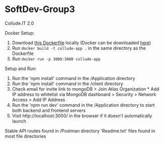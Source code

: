 # SoftDev-Group3
Collude.IT 2.0

Docker Setup:
  1. Download [this Dockerfile](https://github.com/aSehat/SoftDev-Group3/blob/documentation-readme/Dockerfile) locally (Docker can be downloaded [here](https://docs.docker.com/get-docker/))
  2. Run `docker build -t collude-app .` in the same directory as the Dockerfile
  3. Run `docker run -p 3000:3000 collude-app`

Setup and Run:
  1. Run the 'npm install' command in the /Application directory
  2. Run the 'npm install' command in the /client directory
  3. Check email for invite link to mongoDB > Join Atlas Organization
    * Add IP address to whitelist via MongoDB dashboard > Security > Network Access > Add IP Address
  4. Run the 'npm run dev' command in the /Application directory to start both backend and frontend servers
  5. Visit http://localhost:3000/ in the browser if it doesn't automatically launch

Stable API routes found in /Postman directory
'Readme.txt' files found in most file directories
